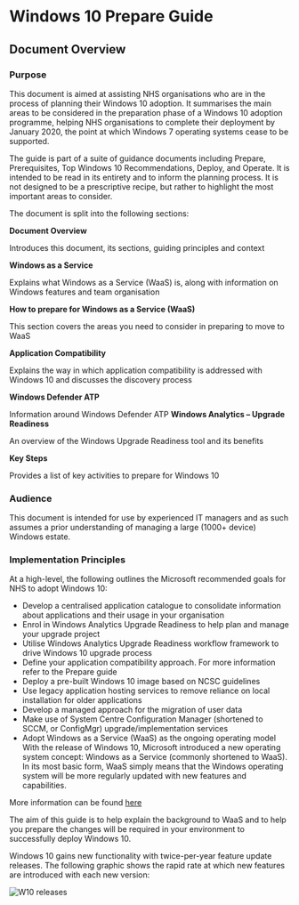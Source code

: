 ﻿# Windows 10 Prepare Guide
## Document Overview
### Purpose
This document is aimed at assisting NHS organisations who are in the process of planning their Windows 10 adoption. It summarises the main areas to be considered in the preparation phase of a Windows 10 adoption programme, helping NHS organisations to complete their deployment by January 2020, the point at which Windows 7 operating systems cease to be supported.

The guide is part of a suite of guidance documents including Prepare, Prerequisites, Top Windows 10 Recommendations, Deploy, and Operate. It is intended to be read in its entirety and to inform the planning process. It is not designed to be a prescriptive recipe, but rather to highlight the most important areas to consider.

The document is split into the following sections:

**Document Overview**

Introduces this document, its sections, guiding principles and context

**Windows as a Service**

Explains what Windows as a Service (WaaS) is, along with information on Windows features and team organisation

**How to prepare for Windows as a Service (WaaS)**

This section covers the areas you need to consider in preparing to move to WaaS

**Application Compatibility**

Explains the way in which application compatibility is addressed with Windows 10 and discusses the discovery process

**Windows Defender ATP**

Information around Windows Defender ATP
**Windows Analytics – Upgrade Readiness**

An overview of the Windows Upgrade Readiness tool and its benefits

**Key Steps**

Provides a list of key activities to prepare for Windows 10

### Audience
This document is intended for use by experienced IT managers and as such assumes a prior understanding of managing a large (1000+ device) Windows estate.  
### Implementation Principles
At a high-level, the following outlines the Microsoft recommended goals for NHS to adopt Windows 10:
- Develop a centralised application catalogue to consolidate information about applications and their usage in your organisation
- Enrol in Windows Analytics Upgrade Readiness to help plan and manage your upgrade project
- Utilise Windows Analytics Upgrade Readiness workflow framework to drive Windows 10 upgrade process
- Define your application compatibility approach. For more information refer to the Prepare guide
- Deploy a pre-built Windows 10 image based on NCSC guidelines
- Use legacy application hosting services to remove reliance on local installation for older applications
- Develop a managed approach for the migration of user data
- Make use of System Centre Configuration Manager (shortened to SCCM, or ConfigMgr) upgrade/implementation services
- Adopt Windows as a Service (WaaS) as the ongoing operating model
With the release of Windows 10, Microsoft introduced a new operating system concept: Windows as a Service (commonly shortened to WaaS). In its most basic form, WaaS simply means that the Windows operating system will be more regularly updated with new features and capabilities.

More information can be found [here](https://docs.microsoft.com/en-us/windows/deployment/update/waas-quick-start)

The aim of this guide is to help explain the background to WaaS and to help you prepare the changes will be required in your environment to successfully deploy Windows 10.

Windows 10 gains new functionality with twice-per-year feature update releases. The following graphic shows the rapid rate at which new features are introduced with each new version:


![W10 releases](https://geoffyoung101.github.io/doc-repo/eachrelease.jpg)






